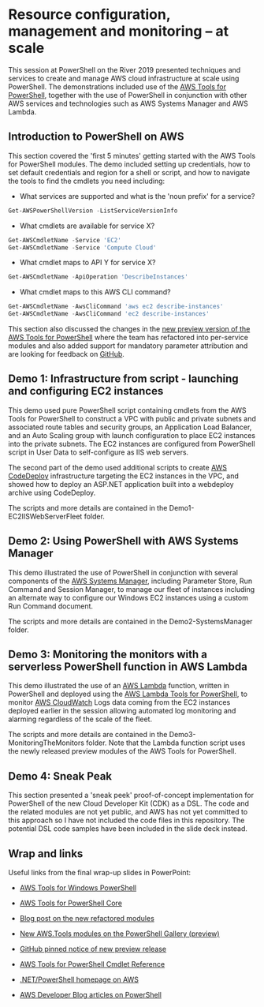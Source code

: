 # Resource configuration, management and monitoring – at scale

This session at PowerShell on the River 2019 presented techniques and services to create and manage AWS cloud infrastructure at scale using PowerShell. The demonstrations included use of the [AWS Tools for PowerShell](https://aws.amazon.com/powershell/), together with the use of PowerShell in conjunction with other AWS services and technologies such as AWS Systems Manager and AWS Lambda.

## Introduction to PowerShell on AWS

This section covered the 'first 5 minutes' getting started with the AWS Tools for PowerShell modules. The demo included setting up credentials, how to set default credentials and region for a shell or script, and how to navigate the tools to find the cmdlets you need including:

- What services are supported and what is the 'noun prefix' for a service?

```powershell
Get-AWSPowerShellVersion -ListServiceVersionInfo
```

- What cmdlets are available for service X?

```powershell
Get-AWSCmdletName -Service 'EC2'
Get-AWSCmdletName -Service 'Compute Cloud'
```

- What cmdlet maps to API Y for service X?

```powershell
Get-AWSCmdletName -ApiOperation 'DescribeInstances'
```

- What cmdlet maps to this AWS CLI command?

```powershell
Get-AWSCmdletName -AwsCliCommand 'aws ec2 describe-instances'
Get-AWSCmdletName -AwsCliCommand 'ec2 describe-instances'
```

This section also discussed the changes in the [new preview version of the AWS Tools for PowerShell](https://aws.amazon.com/blogs/aws/preview-release-of-the-new-aws-tools-for-powershell/) where the team has refactored into per-service modules and also added support for mandatory parameter attribution and are looking for feedback on [GitHub](https://github.com/aws/aws-tools-for-powershell/issues/33).

## Demo 1: Infrastructure from script - launching and configuring EC2 instances

This demo used pure PowerShell script containing cmdlets from the AWS Tools for PowerShell to construct a VPC with public and private subnets and associated route tables and security groups, an Application Load Balancer, and an Auto Scaling group with launch configuration to place EC2 instances into the private subnets. The EC2 instances are configured from PowerShell script in User Data to self-configure as IIS web servers.

The second part of the demo used additional scripts to create [AWS CodeDeploy](https://aws.amazon.com/codedeploy/) infrastructure targeting the EC2 instances in the VPC, and showed how to deploy an ASP.NET application built into a webdeploy archive using CodeDeploy.

The scripts and more details are contained in the Demo1-EC2IISWebServerFleet folder.

## Demo 2: Using PowerShell with AWS Systems Manager

This demo illustrated the use of PowerShell in conjunction with several components of the [AWS Systems Manager](https://aws.amazon.com/systems-manager/), including Parameter Store, Run Command and Session Manager, to manage our fleet of instances including an alternate way to configure our Windows EC2 instances using a custom Run Command document.

The scripts and more details are contained in the Demo2-SystemsManager folder.

## Demo 3: Monitoring the monitors with a serverless PowerShell function in AWS Lambda

This demo illustrated the use of an [AWS Lambda](https://aws.amazon.com/lambda/) function, written in PowerShell and deployed using the [AWS Lambda Tools for PowerShell](https://www.powershellgallery.com/packages/AWSLambdaPSCore/), to monitor [AWS CloudWatch](https://aws.amazon.com/cloudwatch/) Logs data coming from the EC2 instances deployed earlier in the session allowing automated log monitoring and alarming regardless of the scale of the fleet.

The scripts and more details are contained in the Demo3-MonitoringTheMonitors folder. Note that the Lambda function script uses the newly released preview modules of the AWS Tools for PowerShell.

## Demo 4: Sneak Peak

This section presented a 'sneak peek' proof-of-concept implementation for PowerShell of the new Cloud Developer Kit (CDK) as a DSL. The code and the related modules are not yet public, and AWS has not yet committed to this approach so I have not included the code files in this repository. The potential DSL code samples have been included in the slide deck instead.

## Wrap and links

Useful links from the final wrap-up slides in PowerPoint:

- [AWS Tools for Windows PowerShell](https://www.powershellgallery.com/packages/AWSPowerShell/)
- [AWS Tools for PowerShell Core](https://www.powershellgallery.com/packages/AWSPowerShell.NetCore/)

- [Blog post on the new refactored modules](https://aws.amazon.com/blogs/aws/preview-release-of-the-new-aws-tools-for-powershell/)
- [New AWS.Tools modules on the PowerShell Gallery (preview)](https://www.powershellgallery.com/packages?q=AWS.Tools)
- [GitHub pinned notice of new preview release](https://github.com/aws/aws-tools-for-powershell/issues/33)

- [AWS Tools for PowerShell Cmdlet Reference](https://docs.aws.amazon.com/powershell/latest/reference)

- [.NET/PowerShell homepage on AWS](https://aws.amazon.com/net/)
- [AWS Developer Blog articles on PowerShell](https://aws.amazon.com/blogs/developer/category/programing-language/powershell/)

